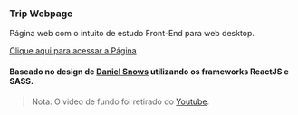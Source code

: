 ### Trip Webpage
Página web com o intuito de estudo Front-End para web desktop.

[Clique aqui para acessar a Página](https://rgnwld.github.io/BackgroundVideo/)

#### Baseado no design de [Daniel Snows](http://danielsnows.com.br/) utilizando os frameworks ReactJS e SASS.

>Nota: O video de fundo foi retirado do [Youtube](https://www.youtube.com/watch?v=Wiw5kYi1TL0&feature=emb_title).
